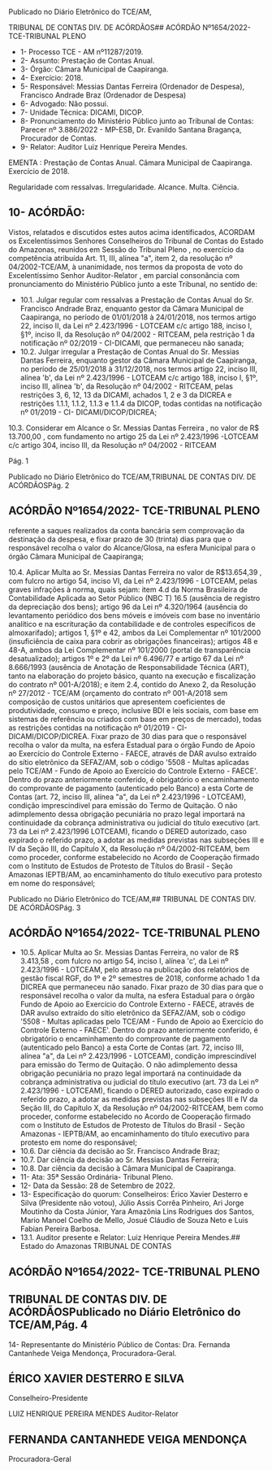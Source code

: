 Publicado  no  Diário  Eletrônico do TCE/AM,

TRIBUNAL DE CONTAS DIV. DE ACÓRDÃOS## ACÓRDÃO Nº1654/2022- TCE-TRIBUNAL PLENO

- 1- Processo TCE - AM nº11287/2019.
- 2- Assunto: Prestação de Contas Anual.
- 3- Órgão: Câmara Municipal de Caapiranga.
- 4- Exercício: 2018.
- 5- Responsável: Messias Dantas Ferreira (Ordenador de Despesa), Francisco Andrade Braz (Ordenador de Despesa)
- 6- Advogado: Não possui.
- 7- Unidade Técnica: DICAMI, DICOP.
- 8- Pronunciamento  do  Ministério  Público  junto  ao  Tribunal  de  Contas: Parecer  nº 3.886/2022 - MP-ESB, Dr. Evanildo Santana Bragança, Procurador de Contas.
- 9- Relator: Auditor Luiz Henrique Pereira Mendes.

EMENTA : Prestação  de  Contas  Anual. Câmara Municipal de Caapiranga. Exercício de 2018.

Regularidade com ressalvas. Irregularidade. Alcance. Multa. Ciência.

## 10-  ACÓRDÃO:

Vistos, relatados e discutidos estes autos acima identificados, ACORDAM os Excelentíssimos Senhores Conselheiros do Tribunal de Contas do Estado do Amazonas, reunidos em Sessão do Tribunal Pleno , no exercício da competência atribuída Art. 11, III, alínea  "a",  item  2,  da  resolução  nº  04/2002-TCE/AM, à  unanimidade, nos  termos  da proposta  de  voto  do  Excelentíssimo  Senhor  Auditor-Relator ,  em  parcial  consonância com pronunciamento do Ministério Público junto a este Tribunal, no sentido de:

- 10.1. Julgar  regular  com  ressalvas a  Prestação  de  Contas  Anual  do  Sr. Francisco  Andrade  Braz, enquanto  gestor  da  Câmara  Municipal  de Caapiranga,  no  período  de  01/01/2018  à  24/01/2018,  nos  termos  artigo 22, inciso II, da Lei nº 2.423/1996 - LOTCEAM c/c artigo 188, inciso I, §1º, inciso  II,  da  Resolução  nº  04/2002  -  RITCEAM,  pela  restrição  1  da notificação nº 02/2019 - CI-DICAMI, que permaneceu não sanada;
- 10.2. Julgar  irregular a  Prestação  de  Contas  Anual  do  Sr. Messias Dantas Ferreira, enquanto  gestor  da  Câmara  Municipal  de  Caapiranga,  no período  de  25/01/2018  à  31/12/2018,  nos  termos  artigo  22,  inciso  III, alínea 'b', da Lei nº 2.423/1996 - LOTCEAM c/c artigo 188, inciso I, §1º, inciso III, alínea 'b', da  Resolução  nº  04/2002  -  RITCEAM,  pelas restrições  3,  6,  12,  13  da  DICAMI,  achados  1,  2  e  3  da  DICREA  e restrições  1.1.1,  1.1.2, 1.1.3  e  1.1.4  da  DICOP,  todas  contidas  na notificação nº 01/2019 - CI- DICAMI/DICOP/DICREA;

10.3. Considerar em Alcance o Sr. Messias Dantas Ferreira , no valor de R$ 13.700,00 , com  fundamento  no  artigo  25  da  Lei nº 2.423/1996 -LOTCEAM c/c artigo 304, inciso III, da Resolução nº 04/2002 - RITCEAM

Pág. 1

Publicado  no  Diário  Eletrônico do TCE/AM,TRIBUNAL DE CONTAS DIV. DE ACÓRDÃOSPág. 2

## ACÓRDÃO Nº1654/2022- TCE-TRIBUNAL PLENO

referente  a  saques  realizados  da  conta  bancária  sem  comprovação  da destinação  da  despesa,  e  fixar  prazo  de  30  (trinta)  dias  para  que  o responsável recolha o valor do Alcance/Glosa, na esfera Municipal para o órgão Câmara Municipal de Caapiranga;

10.4. Aplicar Multa ao Sr. Messias Dantas Ferreira no valor de R$13.654,39 , com  fulcro  no  artigo  54,  inciso  VI,  da  Lei  nº  2.423/1996  -  LOTCEAM, pelas graves infrações à norma, quais sejam: item 4.d da Norma Brasileira de  Contabilidade  Aplicada  ao  Setor  Público  (NBC  T)  16.5  (ausência  de registro  da  depreciação  dos  bens);  artigo  96  da  Lei  nº  4.320/1964 (ausência  do  levantamento  periódico  dos  bens  móveis  e  imóveis  com base  no  inventário  analítico  e  na  escrituração  da  contabilidade  e  de controles específicos de almoxarifado); artigos 1, §1º e 42, ambos da Lei Complementar nº 101/2000 (insuficiência de caixa para cobrir as obrigações financeiras); artigos 48 e 48-A, ambos da Lei Complementar nº 101/2000 (portal de transparência desatualizado); artigos 1º e 2º da Lei nº  6.496/77 e artigo 67 da Lei nº 8.666/1993 (ausência de Anotação de Responsabilidade Técnica (ART), tanto na elaboração do projeto básico, quanto na execução e fiscalização do contrato nº 001-A/2018); e item 2.4, contido do Anexo 2, da Resolução nº 27/2012 - TCE/AM (orçamento do contrato nº 001-A/2018 sem composição de custos unitários que apresentem  coeficientes  de  produtividade,  consumo  e  preço,  inclusive BDI e leis sociais, com base em sistemas de referência ou criados com base em preços de mercado), todas as restrições contidas na notificação nº 01/2019 - CI- DICAMI/DICOP/DICREA. Fixar prazo de 30 dias para que o responsável recolha o valor  da  multa,  na  esfera  Estadual  para  o órgão Fundo de Apoio ao Exercício do Controle Externo - FAECE, através de DAR avulso extraído do sítio eletrônico da SEFAZ/AM, sob o código '5508 - Multas aplicadas pelo TCE/AM - Fundo de Apoio ao Exercício do Controle Externo - FAECE'. Dentro do prazo anteriormente conferido, é obrigatório o encaminhamento do comprovante de pagamento (autenticado pelo Banco) a esta Corte de Contas (art. 72, inciso III, alínea "a",  da  Lei  nº  2.423/1996  -  LOTCEAM),  condição  imprescindível  para emissão  do  Termo  de  Quitação.  O  não  adimplemento  dessa  obrigação pecuniária no prazo legal importará na continuidade da cobrança administrativa ou judicial do título executivo (art. 73 da Lei nº 2.423/1996 LOTCEAM), ficando o DERED autorizado, caso expirado o referido prazo, a  adotar  as  medidas  previstas  nas  subseções  III  e  IV  da  Seção  III,  do Capítulo  X,  da  Resolução  nº  04/2002-RITCEAM,  bem  como  proceder, conforme estabelecido no Acordo de Cooperação firmado com o Instituto de  Estudos  de  Protesto  de  Títulos  do  Brasil  -  Seção  Amazonas  IEPTB/AM,  ao  encaminhamento  do  título  executivo  para  protesto  em nome do responsável;

Publicado  no  Diário  Eletrônico do TCE/AM,## TRIBUNAL DE CONTAS DIV. DE ACÓRDÃOSPág. 3

## ACÓRDÃO Nº1654/2022- TCE-TRIBUNAL PLENO

- 10.5. Aplicar Multa ao Sr. Messias  Dantas  Ferreira, no valor de R$ 3.413,58 , com fulcro no artigo 54, inciso I, alínea 'c', da Lei nº 2.423/1996 - LOTCEAM, pelo atraso na publicação dos relatórios de gestão fiscal RGF, do 1º e 2º semestres de 2018, conforme achado 1 da DICREA que permaneceu não sanado. Fixar prazo de 30 dias para que o responsável recolha o valor da multa, na esfera Estadual para o órgão Fundo de Apoio ao  Exercício  do  Controle  Externo  -  FAECE,  através  de  DAR  avulso extraído do sítio eletrônico da SEFAZ/AM, sob o código '5508  - Multas aplicadas  pelo  TCE/AM  -  Fundo  de  Apoio  ao  Exercício  do  Controle Externo - FAECE'. Dentro do prazo anteriormente conferido, é obrigatório o  encaminhamento  do  comprovante  de  pagamento  (autenticado  pelo Banco)  a  esta  Corte  de  Contas  (art.  72,  inciso  III,  alínea  "a",  da  Lei  nº 2.423/1996  -  LOTCEAM),  condição  imprescindível  para  emissão  do Termo de Quitação. O não adimplemento dessa obrigação pecuniária no prazo  legal  importará  na  continuidade  da  cobrança  administrativa  ou judicial  do  título  executivo  (art.  73  da  Lei  nº  2.423/1996  -  LOTCEAM), ficando o DERED autorizado, caso expirado o referido prazo, a adotar as medidas previstas nas subseções III e IV da Seção III, do Capítulo X, da Resolução nº 04/2002-RITCEAM, bem como proceder, conforme estabelecido  no  Acordo  de  Cooperação  firmado  com  o  Instituto  de Estudos de Protesto de Títulos do Brasil - Seção Amazonas - IEPTB/AM, ao  encaminhamento  do  título  executivo  para  protesto  em  nome  do responsável;
- 10.6. Dar ciência da decisão ao Sr. Francisco Andrade Braz;
- 10.7. Dar ciência da decisão ao Sr. Messias Dantas Ferreira;
- 10.8. Dar ciência da decisão à Câmara Municipal de Caapiranga.
- 11-  Ata: 35ª Sessão Ordinária- Tribunal Pleno.
- 12-  Data da Sessão: 28 de Setembro de 2022.
- 13-  Especificação do quorum: Conselheiros: Érico Xavier Desterro e Silva (Presidente não  votou),  Júlio  Assis  Corrêa  Pinheiro,  Ari  Jorge  Moutinho  da  Costa  Júnior,  Yara Amazônia Lins Rodrigues dos Santos, Mario Manoel Coelho de Mello, Josué Cláudio de Souza Neto e Luis Fabian Pereira Barbosa.
- 13.1. Auditor presente e Relator: Luiz Henrique Pereira Mendes.## Estado do Amazonas TRIBUNAL DE CONTAS

## ACÓRDÃO Nº1654/2022- TCE-TRIBUNAL PLENO

## TRIBUNAL DE CONTAS DIV. DE ACÓRDÃOSPublicado  no  Diário  Eletrônico do TCE/AM,Pág. 4

14-  Representante do Ministério Público de Contas: Dra. Fernanda Cantanhede Veiga Mendonça, Procuradora-Geral.

## ÉRICO XAVIER DESTERRO E SILVA

Conselheiro-Presidente

LUIZ HENRIQUE PEREIRA MENDES Auditor-Relator

## FERNANDA CANTANHEDE VEIGA MENDONÇA

Procuradora-Geral